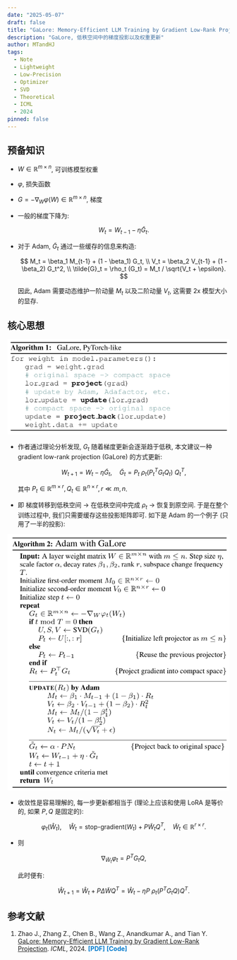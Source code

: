 ```yaml
---
date: "2025-05-07"
draft: false
title: "GaLore: Memory-Efficient LLM Training by Gradient Low-Rank Projection"
description: "GaLore, 低秩空间中的梯度投影以及权重更新"
author: MTandHJ
tags:
  - Note
  - Lightweight
  - Low-Precision
  - Optimizer
  - SVD
  - Theoretical
  - ICML
  - 2024
pinned: false
---
```



## 预备知识

- $W \in \mathbb{R}^{m \times n}$, 可训练模型权重
- $\varphi$, 损失函数
- $G = -\nabla_W \varphi (W) \in \mathbb{R}^{m \times n}$, 梯度
- 一般的梯度下降为:

    $$
    W_{t} = W_{t-1} - \eta \tilde{G}_t.
    $$

- 对于 Adam, $\tilde{G}_t$ 通过一些缓存的信息来构造:

    $$
    M_t = \beta_1 M_{t-1} + (1 - \beta_1) G_t, \\
    V_t = \beta_2 V_{t-1} + (1 - \beta_2) G_t^2, \\
    \tilde{G}_t = \rho_t (G_t) = M_t / \sqrt{V_t + \epsilon}.
    $$

    因此, Adam 需要动态维护一阶动量 $M_t$ 以及二阶动量 $V_t$, 这需要 2x 模型大小的显存.

## 核心思想

![20250507104959](https://raw.githubusercontent.com/MTandHJ/blog_source/master/images/20250507104959.png)


- 作者通过理论分析发现, $G_t$ 随着梯度更新会逐渐趋于低秩, 本文建议一种 gradient low-rank projection (GaLore) 的方式更新:

    $$
    W_{t+1} = W_t - \eta  \tilde{G}_t, \quad \tilde{G}_t = P_t \:\rho_t (P_t^T G_t Q_t) \: Q_t^T,
    $$

    其中 $P_t \in \mathbb{R}^{m \times r}, Q_t \in \mathbb{R}^{n \times r}, r \ll m, n$.

- 即 梯度转移到低秩空间 $\longrightarrow$ 在低秩空间中完成 $\rho_t$ $\longrightarrow$ 恢复到原空间. 于是在整个训练过程中, 我们只需要缓存这些投影矩阵即可. 如下是 Adam 的一个例子 (只用了一半的投影):

![20250507105029](https://raw.githubusercontent.com/MTandHJ/blog_source/master/images/20250507105029.png)

- 收敛性是容易理解的, 每一步更新都相当于 (理论上应该和使用 LoRA 是等价的, 如果 $P, Q$ 是固定的):

    $$
    \varphi_t(\hat{W}_t), \quad \hat{W}_t = \text{stop-gradient}(W_t) + P \tilde{W}_t Q^T, \quad \tilde{W}_t \in \mathbb{R}^{r \times r}.
    $$

- 则

    $$
    \nabla_{\tilde{W}_t} \varphi_t  = P^T G_t Q,
    $$

    此时便有:

    $$
    \hat{W}_{t+1} = \hat{W}_t + P \Delta \tilde{W} Q^T = \hat{W}_t - \eta P \:  \rho_t (P^T G_t Q) Q^T.
    $$


## 参考文献

<ol class="reference">
  <li>
    Zhao J., Zhang Z., Chen B., Wang Z., Anandkumar A., and Tian Y.
    <u>GaLore: Memory-Efficient LLM Training by Gradient Low-Rank Projection</u>.
    <i>ICML</i>, 2024.
    <a href="http://arxiv.org/abs/2403.03507" style="color: #007acc; font-weight: bold; text-decoration: none;">[PDF]</a>
    <a href="https://github.com/jiaweizzhao/GaLore" style="color: #007acc; font-weight: bold; text-decoration: none;">[Code]</a>
  </li>
  <!-- 添加更多文献条目 -->
</ol>

